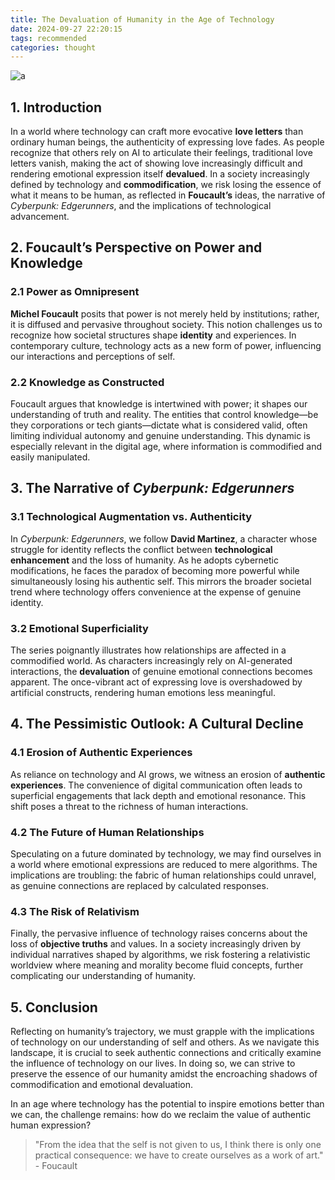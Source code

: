 ```yaml
---
title: The Devaluation of Humanity in the Age of Technology
date: 2024-09-27 22:20:15
tags: recommended
categories: thought
---
```


![](<https:/blog.gu33gu.asia/_resources/Pasted image 20240927222641.png> "a")

## 1. Introduction
In a world where technology can craft more evocative **love letters** than ordinary human beings, the authenticity of expressing love fades. As people recognize that others rely on AI to articulate their feelings, traditional love letters vanish, making the act of showing love increasingly difficult and rendering emotional expression itself **devalued**. In a society increasingly defined by technology and **commodification**, we risk losing the essence of what it means to be human, as reflected in **Foucault’s** ideas, the narrative of *Cyberpunk: Edgerunners*, and the implications of technological advancement.


## 2. Foucault’s Perspective on Power and Knowledge
### 2.1 Power as Omnipresent
**Michel Foucault** posits that power is not merely held by institutions; rather, it is diffused and pervasive throughout society. This notion challenges us to recognize how societal structures shape **identity** and experiences. In contemporary culture, technology acts as a new form of power, influencing our interactions and perceptions of self.

### 2.2 Knowledge as Constructed
Foucault argues that knowledge is intertwined with power; it shapes our understanding of truth and reality. The entities that control knowledge—be they corporations or tech giants—dictate what is considered valid, often limiting individual autonomy and genuine understanding. This dynamic is especially relevant in the digital age, where information is commodified and easily manipulated.


## 3. The Narrative of *Cyberpunk: Edgerunners*
### 3.1 Technological Augmentation vs. Authenticity
In *Cyberpunk: Edgerunners*, we follow **David Martinez**, a character whose struggle for identity reflects the conflict between **technological enhancement** and the loss of humanity. As he adopts cybernetic modifications, he faces the paradox of becoming more powerful while simultaneously losing his authentic self. This mirrors the broader societal trend where technology offers convenience at the expense of genuine identity.

### 3.2 Emotional Superficiality
The series poignantly illustrates how relationships are affected in a commodified world. As characters increasingly rely on AI-generated interactions, the **devaluation** of genuine emotional connections becomes apparent. The once-vibrant act of expressing love is overshadowed by artificial constructs, rendering human emotions less meaningful.


## 4. The Pessimistic Outlook: A Cultural Decline
### 4.1 Erosion of Authentic Experiences
As reliance on technology and AI grows, we witness an erosion of **authentic experiences**. The convenience of digital communication often leads to superficial engagements that lack depth and emotional resonance. This shift poses a threat to the richness of human interactions.

### 4.2 The Future of Human Relationships
Speculating on a future dominated by technology, we may find ourselves in a world where emotional expressions are reduced to mere algorithms. The implications are troubling: the fabric of human relationships could unravel, as genuine connections are replaced by calculated responses.

### 4.3 The Risk of Relativism
Finally, the pervasive influence of technology raises concerns about the loss of **objective truths** and values. In a society increasingly driven by individual narratives shaped by algorithms, we risk fostering a relativistic worldview where meaning and morality become fluid concepts, further complicating our understanding of humanity.

## 5. Conclusion
Reflecting on humanity’s trajectory, we must grapple with the implications of technology on our understanding of self and others. As we navigate this landscape, it is crucial to seek authentic connections and critically examine the influence of technology on our lives. In doing so, we can strive to preserve the essence of our humanity amidst the encroaching shadows of commodification and emotional devaluation. 

In an age where technology has the potential to inspire emotions better than we can, the challenge remains: how do we reclaim the value of authentic human expression?


> "From the idea that the self is not given to us, I think there is only one practical consequence: we have to create ourselves as a work of art." - Foucault

